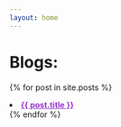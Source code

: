 ```yaml
---
layout: home
---
```


# Blogs:

{% for post in site.posts %}
<li><b><a style="color:darkorchid" href="/-JaBlog-{{ post.url }}">{{ post.title }}</a></b></li>
{% endfor %}


